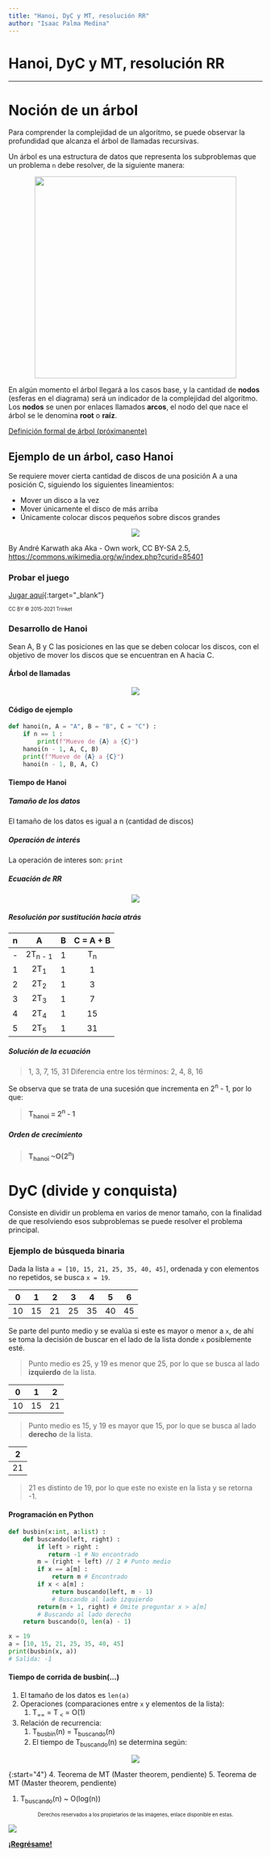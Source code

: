 ```yaml
---
title: "Hanoi, DyC y MT, resolución RR"
author: "Isaac Palma Medina"
---
```


# Hanoi, DyC y MT, resolución RR

***

# Noción de un árbol

Para comprender la complejidad de un algoritmo, se puede observar la profundidad que alcanza el árbol de llamadas recursivas.

Un árbol es una estructura de datos que representa los subproblemas que un problema `n` debe resolver, de la siguiente manera:

<center><img src="/eif203/images/arbol.svg" width="400"/></center>

En algún momento el árbol llegará a los casos base, y la cantidad de **nodos** (esferas en el diagrama) será un indicador de la complejidad del algoritmo. Los **nodos** se unen por enlaces llamados **arcos**, el nodo del que nace el árbol se le denomina **root** o **raíz**.

[Definición formal de árbol (próximanente)]()

## Ejemplo de un árbol, caso Hanoi

Se requiere mover cierta cantidad de discos de una posición A a una posición C, siguiendo los siguientes lineamientos:

- Mover un disco a la vez
- Mover únicamente el disco de más arriba
- Únicamente colocar discos pequeños sobre discos grandes

<center><img src="https://upload.wikimedia.org/wikipedia/commons/6/60/Tower_of_Hanoi_4.gif?20050322192703" width=""/></center>

By André Karwath aka Aka - Own work, CC BY-SA 2.5, https://commons.wikimedia.org/w/index.php?curid=85401

### Probar el juego

[Jugar aquí](/eif203/hanoi.html){:target="\_blank"}

<sub><sup>CC BY © 2015-2021 Trinket</sup></sub>

### Desarrollo de Hanoi

Sean A, B y C las posiciones en las que se deben colocar los discos, con el objetivo de mover los discos que se encuentran en A hacia C.

#### Árbol de llamadas

<center><img src="/eif203/images/arbolhanoi.jpg" width=""/></center>

#### Código de ejemplo

```python
def hanoi(n, A = "A", B = "B", C = "C") :
    if n == 1 :
        print(f"Mueve de {A} a {C}")
    hanoi(n - 1, A, C, B)
    print(f"Mueve de {A} a {C}")
    hanoi(n - 1, B, A, C)
```

#### Tiempo de Hanoi

##### Tamaño de los datos

El tamaño de los datos es igual a n (cantidad de discos)

##### Operación de interés

La operación de interes son: `print`

##### Ecuación de RR

<center><img src="/eif203/images/tiempohanoi.jpg" width=""/></center>

##### Resolución por sustitución hacia atrás

| **n** |        **A**       | **B** | **C = A + B** |
|:-----:|:------------------:|:-----:|:-------------:|
|   -   | 2T<sub>n - 1</sub> |   1   | T<sub>n</sub> |
|   1   |   2T<sub>1</sub>   |   1   |       1       |
|   2   |   2T<sub>2</sub>   |   1   |       3       |
|   3   |   2T<sub>3</sub>   |   1   |       7       |
|   4   |   2T<sub>4</sub>   |   1   |       15      |
|   5   |   2T<sub>5</sub>   |   1   |       31      |

##### Solución de la ecuación

> 1, 3, 7, 15, 31
> Diferencia entre los términos: 2, 4, 8, 16

Se observa que se trata de una sucesión que incrementa en 2<sup>n</sup> - 1, por lo que:

> **T<sub>hanoi</sub> = 2<sup>n</sup> - 1**

##### Orden de crecimiento

> **T<sub>hanoi</sub> ~O(2<sup>n</sup>)**

# DyC (divide y conquista)

Consiste en dividir un problema en varios de menor tamaño, con la finalidad de que resolviendo esos subproblemas se puede resolver el problema principal.

### Ejemplo de búsqueda binaria

Dada la lista `a = [10, 15, 21, 25, 35, 40, 45]`, ordenada y con elementos no repetidos, se busca `x = 19`.

| **0** | **1** | **2** | **3** | **4** | **5** | **6** |
|:-----:|:-----:|:-----:|:-----:|:-----:|:-----:|:-----:|
|   10  |   15  |   21  |   25  |   35  |   40  |   45  |

Se parte del punto medio y se evalúa si este es mayor o menor a `x`, de ahí se toma la decisión de buscar en el lado de la lista donde `x` posiblemente esté.

> Punto medio es 25, y 19 es menor que 25, por lo que se busca al lado **izquierdo** de la lista.

| **0** | **1** | **2** |
|:-----:|:-----:|:-----:|
|   10  |   15  |   21  |

> Punto medio es 15, y 19 es mayor que 15, por lo que se busca al lado **derecho** de la lista.

| **2** |
|:-----:|
|   21  |

> 21 es distinto de 19, por lo que este no existe en la lista y se retorna -1.

#### Programación en Python

```python
def busbin(x:int, a:list) : 
    def buscando(left, right) :
        if left > right :
           return -1 # No encontrado
        m = (right + left) // 2 # Punto medio
        if x == a[m] :
            return m # Encontrado
        if x < a[m] :
            return buscando(left, m - 1)
            # Buscando al lado izquierdo
        return(m + 1, right) # Omite preguntar x > a[m]
        # Buscando al lado derecho
    return buscando(0, len(a) - 1)

x = 19
a = [10, 15, 21, 25, 35, 40, 45]
print(busbin(x, a))
# Salida: -1
```

#### Tiempo de corrida de busbin(...)
1. El tamaño de los datos es `len(a)`
2. Operaciones (comparaciones entre `x` y elementos de la lista):
   1. T<sub>==</sub> = T<sub> < </sub> = O(1)
3. Relación de recurrencia:
   1. T<sub>busbin</sub>(n) = T<sub>buscando</sub>(n)
   2. El tiempo de T<sub>buscando</sub>(n) se determina según:

<center><img src="/eif203/images/whboard.png" width=""/></center>

{:start="4"}
4. Teorema de MT (Master theorem, pendiente)
5. Teorema de MT (Master theorem, pendiente)
   1. T<sub>buscando</sub>(n) ~ O(log(n))

<center><sub><sup>Derechos reservados a los propietarios de las imágenes, enlace disponible en estas.</sup></sub></center>

![](https://img.shields.io/badge/License-CC\_BY--SA\_4.0-lightgrey.svg)

**[¡Regrésame!](/eif203/portadaeif203)**